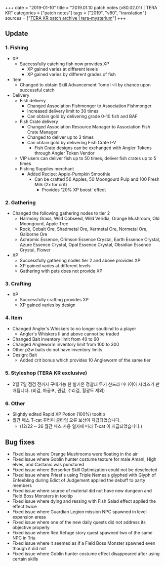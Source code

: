 +++
date = "2019-01-10"
title = "2019.01.10 patch notes (v80.02.01) | TERA KR"
categories = ["patch notes"]
tags = ["2019", "v80", "translation"]
sources = ["[TERA KR patch archive | tera-mysterium](/ko/patch/2019/v80-02-01)"]
+++

## Update

### **1.** Fishing
- XP
  - Successfully catching fish now provides XP
    - XP gained varies at different levels
    - XP gained varies by different grades of fish
- Item
  - Changed to obtain Skill Advancement Tome I~II by chance upon successful catch
- Delivery
  - Fish delivery
    - Changed Association Fishmonger to Association Fishmonger
    - Increased delivery limit to 30 times
    - Can obtain gold by delivering grade 0-10 fish and BAF
  - Fish Crate delivery
    - Changed Association Resource Manager to Association Fish Crate Manager
    - Changed to deliver up to 3 times
    - Can obtain gold by delivering Fish Crate I-V
      - Fish Crate designs can be exchanged with Angler Tokens through Angler Token Vendor
  - VIP users can deliver fish up to 50 times, deliver fish crates up to 5 times
  - Fishing Supplies merchant
    - Added Recipe: Apple-Pumpkin Smoothie
      - Can be crafted 50 Apples, 50 Moongourd Pulp and 100 Fresh Milk (2x for crit)
        - Provides '20% XP boost' effect

### **2.** Gathering
- Changed the following gathering nodes to tier 2
  - Harmony Grass, Wild Cobseed, Wild Veridia, Orange Mushroom, Old Moongourd, Apple Tree
  - Rock, Cobalt Ore, Shadmetal Ore, Xermetal Ore, Normetal Ore, Galborne Ore
  - Achromic Essence, Crimson Essence Crystal, Earth Essence Crystal, Azure Essence Crystal, Opal Essence Crystal, Obsidian Essence Crystal, Flower
- XP
  - Successfully gathering nodes tier 2 and above provides XP
  - XP gained varies at different levels
  - Gathering with pets does not provide XP

### **3.** Crafting
- XP
  - Successfully crafting provides XP
  - XP gained varies by design

### **4.** Item
- Changed Angler's Whiskers to no longer soulbind to a player
  - Angler's Whiskers II and above cannot be traded
- Changed Bait inventory limit from 40 to 60
- Changed Angleworm inventory limit from 100 to 300
- Other p2w baits do not have inventory limits
- Design: Bait
  - Added crit bonus which provides 10 Angleworm of the same tier

### **5.** Styleshop (TERA KR exclusive)
- 2월 7일 점검 전까지 구매가능 한 발키온 정찰대 무기 샨드라 마나이아 시리즈가 판매됩니다. (비검, 마공포, 권갑, 수리검, 월광도 제외)

### **6.** Other
- Slightly edited Rapid XP Potion (100%) tooltip
- 월간 패스 T-cat 꾸러미 쿨타임 오류 보상이 지급되었습니다.
  - (12/22 ~ 26 월간 패스 사용 일자에 따라 T-cat 이 지급되었습니다.)

## Bug fixes

- Fixed issue where Orange Mushrooms were floating in the air
- Fixed issue where Goblin hunter costume texture for male Amani, High elves, and Castanic was punctured
- Fixed issue where Berserker Skill Optimization could not be deselected
- Fixed issue where Priest's using Triple Nemesis glyphed with Glyph of Enfeebling during Edict of Judgement applied the debuff to party members
- Fixed issue where source of material did not have new dungeon and Field Boss Monsters in tooltip
- Fixed issue where dying and ressing with Fish Salad effect applied the effect twice
- Fixed issue where Guardian Legion mission NPC spawned in level expansion areas
- Fixed issue where one of the new daily quests did not address its objective properly
- Fixed issue where Red Refuge story quest spawned two of the same NPC in Tria
- Fixed issue where it seemed as if a Field Boss Monster spawned even though it did not
- Fixed issue where Goblin hunter costume effect disappeared after using certain skills

